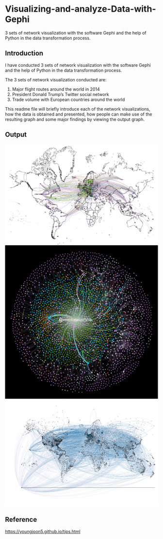 # Visualizing-and-analyze-Data-with-Gephi
3 sets of network visualization with the software Gephi and the help of Python in the data transformation process.

## Introduction
I have conducted 3 sets of network visualization with the software Gephi and the help of Python in the data transformation process.

The 3 sets of network visualization conducted are:
1. Major flight routes around the world in 2014
2. President Donald Trump’s Twitter social network
3. Trade volume with European countries around the world

This readme file will briefly introduce each of the network visualizations, how the data is obtained and presented, how people can make use of the resulting graph and some major findings by viewing the output graph.

## Output
[![name](Output_Trade.png)](https://github.com/Felix-Ku/Visualizing-and-analyze-Data-with-Gephi/tree/main/Trade%20volume%20with%20European%20countries)
[![name](Output_Trump.png)](https://github.com/Felix-Ku/Visualizing-and-analyze-Data-with-Gephi/tree/main/President%20Donald%20Trump%E2%80%99s%20Twitter%20social%20network)
[![name](flights_output.png)](https://github.com/Felix-Ku/Visualizing-and-analyze-Data-with-Gephi/tree/main/Major%20flight%20routes)

## Reference
https://youngjoon5.github.io/tips.html
